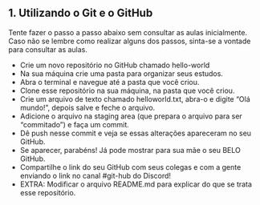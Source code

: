 ## 1. Utilizando o Git e o GitHub

Tente fazer o passo a passo abaixo sem consultar as aulas inicialmente. Caso não se lembre como realizar alguns dos passos, sinta-se a vontade para consultar as aulas.

* Crie um novo repositório no GitHub chamado hello-world
* Na sua máquina crie uma pasta para organizar seus estudos.
* Abra o terminal e navegue até a pasta que você criou.
* Clone esse repositório na sua máquina, na pasta que você criou.
* Crie um arquivo de texto chamado helloworld.txt, abra-o e digite “Olá mundo!”, depois salve e feche o arquivo.
* Adicione o arquivo na staging area (que prepara o arquivo para ser “commitado”) e faça um commit.
* Dê push nesse commit e veja se essas alterações apareceram no seu GitHub.
* Se aparecer, parabéns! Já pode mostrar para sua mãe o seu BELO GitHub.
* Compartilhe o link do seu GitHub com seus colegas e com a gente enviando o link no canal #git-hub do Discord!
* EXTRA: Modificar o arquivo README.md para explicar do que se trata esse repositório.